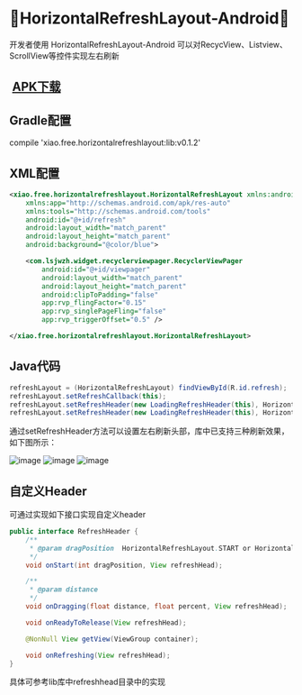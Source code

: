 :running:HorizontalRefreshLayout-Android:running:
============

开发者使用 HorizontalRefreshLayout-Android 可以对RecycView、Listview、ScrollView等控件实现左右刷新

##  [APK下载](https://github.com/linuxjava/HorizontalRefreshLayout/raw/master/apk/app-debug-v0.1.2.apk)

## Gradle配置
compile 'xiao.free.horizontalrefreshlayout:lib:v0.1.2'
## XML配置
```xml
<xiao.free.horizontalrefreshlayout.HorizontalRefreshLayout xmlns:android="http://schemas.android.com/apk/res/android"
    xmlns:app="http://schemas.android.com/apk/res-auto"
    xmlns:tools="http://schemas.android.com/tools"
    android:id="@+id/refresh"
    android:layout_width="match_parent"
    android:layout_height="match_parent"
    android:background="@color/blue">

    <com.lsjwzh.widget.recyclerviewpager.RecyclerViewPager
        android:id="@+id/viewpager"
        android:layout_width="match_parent"
        android:layout_height="match_parent"
        android:clipToPadding="false"
        app:rvp_flingFactor="0.15"
        app:rvp_singlePageFling="false"
        app:rvp_triggerOffset="0.5" />

</xiao.free.horizontalrefreshlayout.HorizontalRefreshLayout>
```
## Java代码
```java
refreshLayout = (HorizontalRefreshLayout) findViewById(R.id.refresh);
refreshLayout.setRefreshCallback(this);
refreshLayout.setRefreshHeader(new LoadingRefreshHeader(this), HorizontalRefreshLayout.LEFT);
refreshLayout.setRefreshHeader(new LoadingRefreshHeader(this), HorizontalRefreshLayout.RIGHT);
```
通过setRefreshHeader方法可以设置左右刷新头部，库中已支持三种刷新效果，如下图所示：

![image](https://github.com/linuxjava/HorizontalRefreshLayout/raw/master/gif/1.gif) 
![image](https://github.com/linuxjava/HorizontalRefreshLayout/raw/master/gif/2.gif)
![image](https://github.com/linuxjava/HorizontalRefreshLayout/raw/master/gif/3.gif)

## 自定义Header
可通过实现如下接口实现自定义header
```java
public interface RefreshHeader {
    /**
     * @param dragPosition  HorizontalRefreshLayout.START or HorizontalRefreshLayout.END
     */
    void onStart(int dragPosition, View refreshHead);

    /**
     * @param distance
     */
    void onDragging(float distance, float percent, View refreshHead);

    void onReadyToRelease(View refreshHead);

    @NonNull View getView(ViewGroup container);

    void onRefreshing(View refreshHead);
}
```
具体可参考lib库中refreshhead目录中的实现
